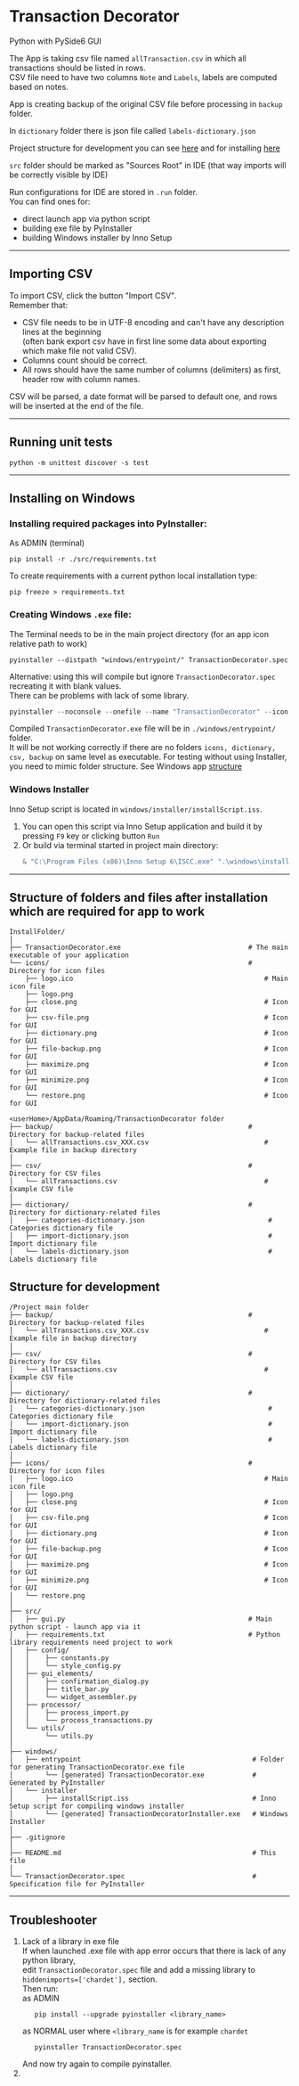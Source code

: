 
# Transaction Decorator

Python with PySide6 GUI

The App is taking csv file named `allTransaction.csv` in which all transactions should be listed in rows.  
CSV file need to have two columns `Note` and `Labels`, labels are computed based on notes.  

App is creating backup of the original CSV file before processing in `backup` folder.

In ``dictionary`` folder there is json file called `labels-dictionary.json`

Project structure for development you can see [here](#structure-for-development) 
and for installing [here](#structure-of-folders-and-files-after-installation-which-are-required-for-app-to-work)

`src` folder should be marked as "Sources Root" in IDE (that way imports will be correctly visible by IDE)

Run configurations for IDE are stored in `.run` folder.  
You can find ones for:
 * direct launch app via python script
 * building exe file by PyInstaller
 * building Windows installer by Inno Setup

-------------------------
## Importing CSV

To import CSV, click the button "Import CSV".   
Remember that:
 * CSV file needs to be in UTF-8 encoding and can't have any description lines at the beginning   
   (often bank export csv have in first line some data about exporting which make file not valid CSV).  
 * Columns count should be correct.  
 * All rows should have the same number of columns (delimiters) as first, header row with column names.  

CSV will be parsed, a date format will be parsed to default one, and rows will be inserted at the end of the file.

-------------------------

## Running unit tests

```shell
python -m unittest discover -s test
```

-------------------------

## Installing on Windows

### Installing required packages into PyInstaller:
As ADMIN (terminal)
```shell
pip install -r ./src/requirements.txt
```

To create requirements with a current python local installation type:
```shell
pip freeze > requirements.txt
```

### Creating Windows `.exe` file:

The Terminal needs to be in the main project directory (for an app icon relative path to work)

```shell
pyinstaller --distpath "windows/entrypoint/" TransactionDecorator.spec

```

Alternative: using this will compile but ignore `TransactionDecorator.spec` recreating it with blank values.  
There can be problems with lack of some library. 
```powershell
pyinstaller --noconsole --onefile --name "TransactionDecorator" --icon "./icons/logo.ico" --distpath "windows/entrypoint/" src/gui.py
```

Compiled `TransactionDecorator.exe` file will be in `./windows/entrypoint/` folder.  
It will be not working correctly if there are no folders `icons, dictionary, csv, backup` on same level as executable. 
For testing without using Installer, you need to mimic folder structure.
See Windows app [structure](#structure-of-folders-and-files-after-installation-which-are-required-for-app-to-work)


### Windows Installer

Inno Setup script is located in `windows/installer/installScript.iss`.  
1. You can open this script via Inno Setup application and build it by pressing `F9` key or clicking button `Run`
2. Or build via terminal started in project main directory:
    ```powershell
    & "C:\Program Files (x86)\Inno Setup 6\ISCC.exe" ".\windows\installer\installScript.iss"
    ```
-------------------------

## Structure of folders and files after installation which are required for app to work

```text
InstallFolder/
│
├── TransactionDecorator.exe                                # The main executable of your application
└── icons/                                                  # Directory for icon files
    ├── logo.ico                                                # Main icon file
    ├── logo.png
    ├── close.png                                               # Icon for GUI
    ├── csv-file.png                                            # Icon for GUI
    ├── dictionary.png                                          # Icon for GUI
    ├── file-backup.png                                         # Icon for GUI
    ├── maximize.png                                            # Icon for GUI
    ├── minimize.png                                            # Icon for GUI
    └── restore.png                                             # Icon for GUI                                            
```
```text
<userHome>/AppData/Roaming/TransactionDecorator folder
├── backup/                                                 # Directory for backup-related files
│   └── allTransactions.csv_XXX.csv                             # Example file in backup directory
│
├── csv/                                                    # Directory for CSV files
│   └── allTransactions.csv                                     # Example CSV file
│
├── dictionary/                                             # Directory for dictionary-related files
│   ├── categories-dictionary.json                               # Categories dictionary file
│   ├── import-dictionary.json                                   # Import dictionary file
│   └── labels-dictionary.json                                   # Labels dictionary file
```

## Structure for development
```text
/Project main folder
├── backup/                                                 # Directory for backup-related files
│   └── allTransactions.csv_XXX.csv                             # Example file in backup directory
│
├── csv/                                                    # Directory for CSV files
│   └── allTransactions.csv                                     # Example CSV file
│
├── dictionary/                                             # Directory for dictionary-related files
│   └── categories-dictionary.json                               # Categories dictionary file
│   └── import-dictionary.json                                   # Import dictionary file
│   └── labels-dictionary.json                                   # Labels dictionary file
│
├── icons/                                                  # Directory for icon files
│   ├── logo.ico                                                # Main icon file
│   ├── logo.png
│   ├── close.png                                               # Icon for GUI
│   ├── csv-file.png                                            # Icon for GUI
│   ├── dictionary.png                                          # Icon for GUI
│   ├── file-backup.png                                         # Icon for GUI
│   ├── maximize.png                                            # Icon for GUI
│   ├── minimize.png                                            # Icon for GUI
│   └── restore.png     
│
├── src/
│   ├── gui.py                                              # Main python script - launch app via it
│   ├── requirements.txt                                    # Python library requirements need project to work
│   ├── config/                                              
│   │    ├── constants.py                                              
│   │    └── style_config.py
│   ├── gui_elements/    
│   │    ├── confirmation_dialog.py                                                                                  
│   │    ├── title_bar.py                                                                                      
│   │    └── widget_assembler.py  
│   ├── processor/    
│   │    ├── process_import.py                                                                                                                                                                      
│   │    └── process_transactions.py       
│   └── utils/      
│        └── utils.py                                                                                                                                                                                                                                                                                                                              
│
├── windows/
│   ├── entrypoint                                           # Folder for generating TransactionDecorator.exe file
│        └── [generated] TransactionDecorator.exe            # Generated by PyInstaller                                                                                                                                                                                                                                                                                                                
│   └── installer                                              
│        ├── installScript.iss                               # Inno Setup script for compiling windows installer                                                                                                                                                                                                                                                                                             
│        └── [generated] TransactionDecoratorInstaller.exe   # Windows Installer                                                                                                                                                                                                                                                                                                                       
│
├── .gitignore                                                
│
├── README.md                                                # This file
│
└── TransactionDecorator.spec                                # Specification file for PyInstaller 
```
-------------------------

## Troubleshooter

1. Lack of a library in exe file  
   If when launched .exe file with app error occurs that there is lack of any python library,  
   edit `TransactionDecorator.spec` file and add a missing library to `hiddenimports=['chardet'],` section.  
   Then run:  
   as ADMIN
   ```shell
      pip install --upgrade pyinstaller <library_name>
   ```
   as NORMAL user
   where `<library_name` is for example `chardet`
   ```shell
      pyinstaller TransactionDecorator.spec
   ```
   And now try again to compile pyinstaller.
2. 
